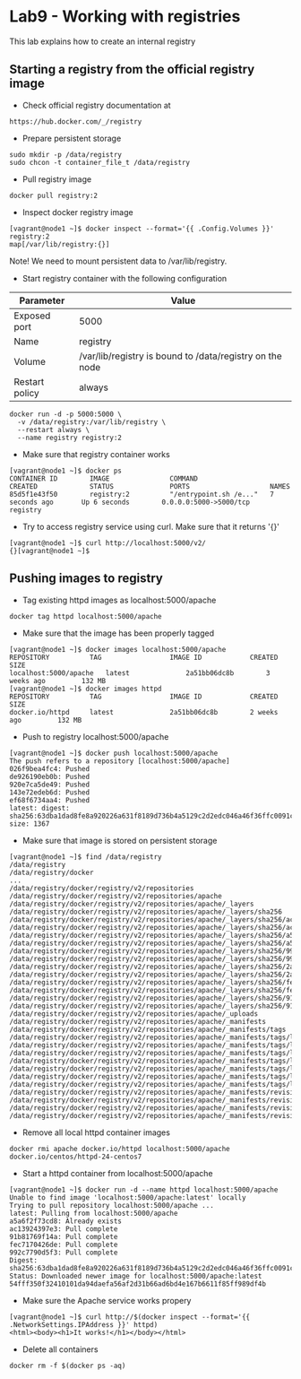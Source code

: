 # Lab9 - Working with registries
This lab explains how to create an internal registry

## Starting a registry from the official registry image

- Check official registry documentation at

```
https://hub.docker.com/_/registry
```
- Prepare persistent storage

```
sudo mkdir -p /data/registry
sudo chcon -t container_file_t /data/registry
```

- Pull registry image

```
docker pull registry:2
```

- Inspect docker registry image

```
[vagrant@node1 ~]$ docker inspect --format='{{ .Config.Volumes }}' registry:2
map[/var/lib/registry:{}]
```

Note! We need to mount persistent data to /var/lib/registry.

- Start registry container with the following configuration

Parameter      | Value
-------------- | -----
Exposed port   | 5000
Name           | registry
Volume         | /var/lib/registry is bound to /data/registry on the node
Restart policy | always

```
docker run -d -p 5000:5000 \
  -v /data/registry:/var/lib/registry \
  --restart always \
  --name registry registry:2
```

- Make sure that registry container works

```
[vagrant@node1 ~]$ docker ps
CONTAINER ID        IMAGE               COMMAND                  CREATED             STATUS              PORTS                    NAMES
85d5f1e43f50        registry:2          "/entrypoint.sh /e..."   7 seconds ago       Up 6 seconds        0.0.0.0:5000->5000/tcp   registry
```

- Try to access registry service using curl. Make sure that it returns '{}'

```
[vagrant@node1 ~]$ curl http://localhost:5000/v2/
{}[vagrant@node1 ~]$
```

## Pushing images to registry
- Tag existing httpd images as localhost:5000/apache

```
docker tag httpd localhost:5000/apache
```

- Make sure that the image has been properly tagged

```
[vagrant@node1 ~]$ docker images localhost:5000/apache
REPOSITORY          TAG                 IMAGE ID            CREATED             SIZE
localhost:5000/apache   latest              2a51bb06dc8b        3 weeks ago         132 MB
[vagrant@node1 ~]$ docker images httpd
REPOSITORY          TAG                 IMAGE ID            CREATED             SIZE
docker.io/httpd     latest              2a51bb06dc8b        2 weeks ago         132 MB
```

- Push to registry localhost:5000/apache

```
[vagrant@node1 ~]$ docker push localhost:5000/apache
The push refers to a repository [localhost:5000/apache]
026f9bea4fc4: Pushed
de926190eb0b: Pushed
920e7ca5de49: Pushed
143e72edeb6d: Pushed
ef68f6734aa4: Pushed
latest: digest: sha256:63dba1dad8fe8a920226a631f8189d736b4a5129c2d2edc046a46f36ffc0091c size: 1367
```

- Make sure that image is stored on persistent storage

```
[vagrant@node1 ~]$ find /data/registry
/data/registry
/data/registry/docker
...
/data/registry/docker/registry/v2/repositories
/data/registry/docker/registry/v2/repositories/apache
/data/registry/docker/registry/v2/repositories/apache/_layers
/data/registry/docker/registry/v2/repositories/apache/_layers/sha256
/data/registry/docker/registry/v2/repositories/apache/_layers/sha256/ac13924397e3456b2a26d56bef26d5792cdbd978f72ef9cc1fb15a027e58c71d
/data/registry/docker/registry/v2/repositories/apache/_layers/sha256/ac13924397e3456b2a26d56bef26d5792cdbd978f72ef9cc1fb15a027e58c71d/link
/data/registry/docker/registry/v2/repositories/apache/_layers/sha256/a5a6f2f73cd8abbdc55d0df0d8834f7262713e87d6c8800ea3851f103025e0f0
/data/registry/docker/registry/v2/repositories/apache/_layers/sha256/a5a6f2f73cd8abbdc55d0df0d8834f7262713e87d6c8800ea3851f103025e0f0/link
/data/registry/docker/registry/v2/repositories/apache/_layers/sha256/992c7790d5f3a52fa534a56f857b11ebc49011ef1d23e5ae3ec6116105a011db
/data/registry/docker/registry/v2/repositories/apache/_layers/sha256/992c7790d5f3a52fa534a56f857b11ebc49011ef1d23e5ae3ec6116105a011db/link
/data/registry/docker/registry/v2/repositories/apache/_layers/sha256/2a51bb06dc8baa17b4d78b7ca0d87f5aadbd98d711817dbbf2cfe49211556c30
/data/registry/docker/registry/v2/repositories/apache/_layers/sha256/2a51bb06dc8baa17b4d78b7ca0d87f5aadbd98d711817dbbf2cfe49211556c30/link
/data/registry/docker/registry/v2/repositories/apache/_layers/sha256/fec7170426de5702cb93cc68c52509c9447b6ee881549abb4bcc5bccaa1b77c8
/data/registry/docker/registry/v2/repositories/apache/_layers/sha256/fec7170426de5702cb93cc68c52509c9447b6ee881549abb4bcc5bccaa1b77c8/link
/data/registry/docker/registry/v2/repositories/apache/_layers/sha256/91b81769f14a044f1deebeb7fdf5c0e743b6aef65ec2dfe1c8beb8d36a5dd875
/data/registry/docker/registry/v2/repositories/apache/_layers/sha256/91b81769f14a044f1deebeb7fdf5c0e743b6aef65ec2dfe1c8beb8d36a5dd875/link
/data/registry/docker/registry/v2/repositories/apache/_uploads
/data/registry/docker/registry/v2/repositories/apache/_manifests
/data/registry/docker/registry/v2/repositories/apache/_manifests/tags
/data/registry/docker/registry/v2/repositories/apache/_manifests/tags/latest
/data/registry/docker/registry/v2/repositories/apache/_manifests/tags/latest/current
/data/registry/docker/registry/v2/repositories/apache/_manifests/tags/latest/current/link
/data/registry/docker/registry/v2/repositories/apache/_manifests/tags/latest/index
/data/registry/docker/registry/v2/repositories/apache/_manifests/tags/latest/index/sha256
/data/registry/docker/registry/v2/repositories/apache/_manifests/tags/latest/index/sha256/63dba1dad8fe8a920226a631f8189d736b4a5129c2d2edc046a46f36ffc0091c
/data/registry/docker/registry/v2/repositories/apache/_manifests/tags/latest/index/sha256/63dba1dad8fe8a920226a631f8189d736b4a5129c2d2edc046a46f36ffc0091c/link
/data/registry/docker/registry/v2/repositories/apache/_manifests/revisions
/data/registry/docker/registry/v2/repositories/apache/_manifests/revisions/sha256
/data/registry/docker/registry/v2/repositories/apache/_manifests/revisions/sha256/63dba1dad8fe8a920226a631f8189d736b4a5129c2d2edc046a46f36ffc0091c
/data/registry/docker/registry/v2/repositories/apache/_manifests/revisions/sha256/63dba1dad8fe8a920226a631f8189d736b4a5129c2d2edc046a46f36ffc0091c/link
```

- Remove all local httpd container images

```
docker rmi apache docker.io/httpd localhost:5000/apache docker.io/centos/httpd-24-centos7
```

- Start a httpd container from localhost:5000/apache

```
[vagrant@node1 ~]$ docker run -d --name httpd localhost:5000/apache
Unable to find image 'localhost:5000/apache:latest' locally
Trying to pull repository localhost:5000/apache ...
latest: Pulling from localhost:5000/apache
a5a6f2f73cd8: Already exists
ac13924397e3: Pull complete
91b81769f14a: Pull complete
fec7170426de: Pull complete
992c7790d5f3: Pull complete
Digest: sha256:63dba1dad8fe8a920226a631f8189d736b4a5129c2d2edc046a46f36ffc0091c
Status: Downloaded newer image for localhost:5000/apache:latest
54fff350f32410101da94daefa56af2d31b66ad6bd4e167b6611f85ff989df4b
```

- Make sure the Apache service works propery

```
[vagrant@node1 ~]$ curl http://$(docker inspect --format='{{ .NetworkSettings.IPAddress }}' httpd)
<html><body><h1>It works!</h1></body></html>
```

- Delete all containers

```
docker rm -f $(docker ps -aq)
```
